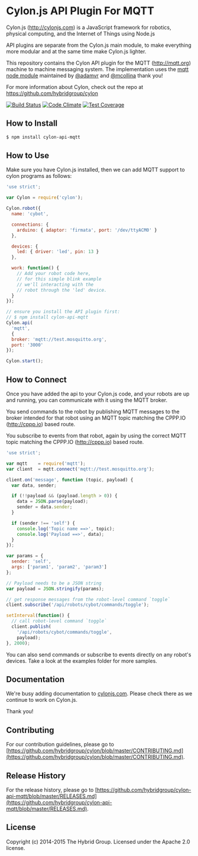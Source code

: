 # Cylon.js API Plugin For MQTT

Cylon.js (http://cylonjs.com) is a JavaScript framework for robotics, physical computing, and the Internet of Things using Node.js

API plugins are separate from the Cylon.js main module, to make everything more modular and at the same time make Cylon.js lighter.

This repository contains the Cylon API plugin for the MQTT (http://mqtt.org) machine to machine messaging system. The implementation uses the [mqtt node module](https://github.com/mqttjs/MQTT.js) maintained by [@adamvr](https://github.com/adamvr) and [@mcollina](https://github.com/mcollina) thank you!

For more information about Cylon, check out the repo at
https://github.com/hybridgroup/cylon

[![Build Status](https://travis-ci.org/hybridgroup/cylon-api-mqtt.svg)](https://travis-ci.org/hybridgroup/cylon-api-mqtt)
[![Code Climate](https://codeclimate.com/github/hybridgroup/cylon-api-mqtt/badges/gpa.svg)](https://codeclimate.com/github/hybridgroup/cylon-api-mqtt)
[![Test Coverage](https://codeclimate.com/github/hybridgroup/cylon-api-mqtt/badges/coverage.svg)](https://codeclimate.com/github/hybridgroup/cylon-api-mqtt)


## How to Install

```bash
$ npm install cylon-api-mqtt
```

## How to Use

Make sure you have Cylon.js installed, then we can add MQTT support to cylon
programs as follows:

```javascript
'use strict';

var Cylon = require('cylon');

Cylon.robot({
  name: 'cybot',

  connections: {
    arduino: { adaptor: 'firmata', port: '/dev/ttyACM0' }
  },

  devices: {
    led: { driver: 'led', pin: 13 }
  },

  work: function() {
    // Add your robot code here,
    // for this simple blink example
    // we'll interacting with the
    // robot through the 'led' device.
  }
});

// ensure you install the API plugin first:
// $ npm install cylon-api-mqtt
Cylon.api(
  'mqtt',
  {
  broker: 'mqtt://test.mosquitto.org',
  port: '3000'
});

Cylon.start();
```
## How to Connect

Once you have added the api to your Cylon.js code, and your robots are up and running, you can communicate with it using the MQTT broker.

You send commands to the robot by publishing MQTT messages to the broker intended for that robot using an MQTT topic matching the CPPP.IO (http://cppp.io) based route.

You subscribe to events from that robot, again by using the correct MQTT topic matching the CPPP.IO (http://cppp.io) based route.

```javascript
'use strict';

var mqtt    = require('mqtt');
var client  = mqtt.connect('mqtt://test.mosquitto.org');

client.on('message', function (topic, payload) {
  var data, sender;

  if (!!payload && (payload.length > 0)) {
    data = JSON.parse(payload);
    sender = data.sender;
  }

  if (sender !== 'self') {
    console.log('Topic name ==>', topic);
    console.log('Payload ==>', data);
  }
});

var params = {
  sender: 'self',
  args: ['param1', 'param2', 'param3']
};

// Payload needs to be a JSON string
var payload = JSON.stringify(params);

// get response messages from the robot-level command `toggle`
client.subscribe('/api/robots/cybot/commands/toggle');

setInterval(function() {
  // call robot-level command `toggle`
  client.publish(
    '/api/robots/cybot/commands/toggle',
    payload);
}, 2000);
```
You can also send commands or subscribe to events directly on any robot's devices. Take a look at the examples folder for more samples.

## Documentation

We're busy adding documentation to [cylonjs.com](http://cylonjs.com). Please check there as we continue to work on Cylon.js.

Thank you!

## Contributing

For our contribution guidelines, please go to [https://github.com/hybridgroup/cylon/blob/master/CONTRIBUTING.md](https://github.com/hybridgroup/cylon/blob/master/CONTRIBUTING.md).

## Release History

For the release history, please go to [https://github.com/hybridgroup/cylon-api-mqtt/blob/master/RELEASES.md](https://github.com/hybridgroup/cylon-api-mqtt/blob/master/RELEASES.md).

## License

Copyright (c) 2014-2015 The Hybrid Group. Licensed under the Apache 2.0 license.

